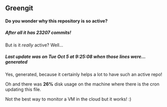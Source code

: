 ## Greengit

#### Do you wonder why this repository is so active?

##### After all it has 23207 commits!

But is it *really* active? Well...

##### Last update was on Tue Oct 5 at 9:25:08 when those lines were... generated

Yes, generated, because it certainly helps a lot to have such an active repo!

Oh and there was **26%** disk usage on the machine
where there is the cron updating this file.

Not the best way to monitor a VM in the cloud but it works! :)
